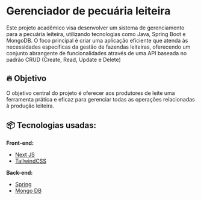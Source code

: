 # Gerenciador de pecuária leiteira

Este projeto acadêmico visa desenvolver um sistema de gerenciamento para a pecuária leiteira, utilizando tecnologias como Java, Spring Boot e MongoDB. O foco principal é criar uma aplicação eficiente que atenda às necessidades específicas da gestão de fazendas leiteiras, oferecendo um conjunto abrangente de funcionalidades através de uma API baseada no padrão CRUD (Create, Read, Update e Delete)

## 🔥 Objetivo

O objetivo central do projeto é oferecer aos produtores de leite uma ferramenta prática e eficaz para gerenciar todas as operações relacionadas à produção leiteira. 

## 📦 Tecnologias usadas:

**Front-end:**
* [Next JS](https://nextjs.org/)
* [TailwindCSS](https://tailwindcss.com/)

**Back-end:**
* [Spring](https://spring.io/) 
* [Mongo DB](https://mongodb.com/)
